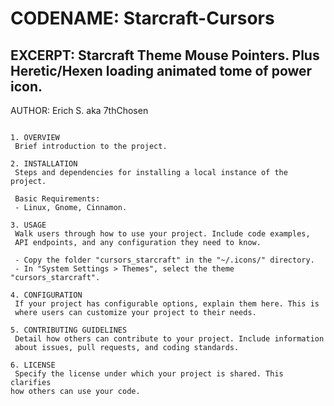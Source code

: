 CODENAME: Starcraft-Cursors
========================================
EXCERPT: Starcraft Theme Mouse Pointers.
Plus Heretic/Hexen loading animated
tome of power icon.
----------------------------------------
AUTHOR: Erich S. aka 7thChosen
~~~~~~~~~~~~~~~~~~~~~~~~~~~~~~~~~~~~~~~~

1. OVERVIEW
 Brief introduction to the project.

2. INSTALLATION
 Steps and dependencies for installing a local instance of the project.

 Basic Requirements:
 - Linux, Gnome, Cinnamon.

3. USAGE
 Walk users through how to use your project. Include code examples,
 API endpoints, and any configuration they need to know.

 - Copy the folder "cursors_starcraft" in the "~/.icons/" directory.
 - In "System Settings > Themes", select the theme "cursors_starcraft".

4. CONFIGURATION
 If your project has configurable options, explain them here. This is
 where users can customize your project to their needs.

5. CONTRIBUTING GUIDELINES
 Detail how others can contribute to your project. Include information
 about issues, pull requests, and coding standards.

6. LICENSE
 Specify the license under which your project is shared. This clarifies
how others can use your code.

